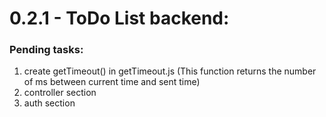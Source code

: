 # 0.2.1 - ToDo List backend:

### Pending tasks:
1. create getTimeout() in getTimeout.js (This function returns the number of ms between current time and sent time)
2. controller section
3. auth section